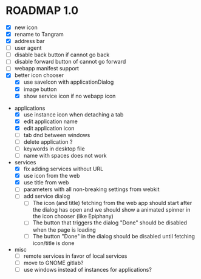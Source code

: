# ROADMAP 1.0

- [x] new icon
- [x] rename to Tangram
- [x] address bar
- [ ] user agent
- [ ] disable back button if cannot go back
- [ ] disable forward button of cannot go forward
- [ ] webapp manifest support
- [x] better icon chooser
  - [x] use saveIcon with applicationDialog
  - [x] image button
  - [x] show service icon if no webapp icon
- applications
  - [x] use instance icon when detaching a tab
  - [x] edit application name
  - [x] edit application icon
  - [ ] tab dnd between windows
  - [ ] delete application ?
  - [ ] keywords in desktop file
  - [ ] name with spaces does not work
- services
  - [x] fix adding services without URL
  - [x] use icon from the web
  - [x] use title from web
  - [ ] parameters with all non-breaking settings from webkit
  - [ ] add service dialog
    - [ ] The icon (and title) fetching from the web app should start after the dialog has open and we should show a animated spinner in the icon chooser (like Epiphany)
    - [ ] The button that triggers the dialog "Done" should be disabled when the page is loading
    - [ ] The button "Done" in the dialog should be disabled until fetching icon/title is done
- misc
  - [ ] remote services in favor of local services
  - [ ] move to GNOME gitlab?
  - [ ] use windows instead of instances for applications?
